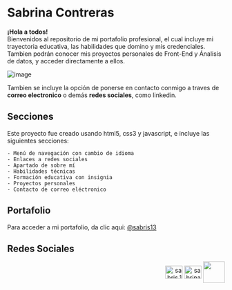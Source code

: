 # Sabrina Contreras
**¡Hola a todos!** <br>
Bienvenidos al repositorio de mi portafolio profesional, el cual incluye mi trayectoria educativa, las habilidades que domino y mis credenciales. Tambien podrán conocer mis proyectos personales de Front-End y Ánalisis de datos, y acceder directamente a ellos. <br>

![image](https://github.com/SABRIS13/Sabrina_Contreras/assets/101822315/e399cba9-649d-48b9-b8ed-d99adc5c7cb8)

Tambien se incluye la opción de ponerse en contacto conmigo a traves de **correo electronico** o demás **redes sociales**, como linkedin.

## Secciones


Este proyecto fue creado usando html5, css3 y javascript, e incluye las siguientes secciones:
```
- Menú de navegación con cambio de idioma 
- Enlaces a redes sociales
- Apartado de sobre mí
- Habilidades técnicas
- Formación educativa con insignia
- Proyectos personales
- Contacto de correo eléctronico
```

## Portafolio
 Para acceder a mi portafolio, da clic aqui: [@sabris13](https://sabris13.github.io/Sabrina_Contreras/)
 
 ## Redes Sociales
<div align="right">
 <a href="https://instagram.com/sabris.13" target="blank"><img align="center" src="https://raw.githubusercontent.com/rahuldkjain/github-profile-readme-generator/master/src/images/icons/Social/instagram.svg" alt="sabris.13" height="30" width="40" /></a>
 <a href="https://linkedin.com/in/sabrina-contreras" target="blank"><img align="center" src="https://raw.githubusercontent.com/rahuldkjain/github-profile-readme-generator/master/src/images/icons/Social/linked-in-alt.svg" alt="sabrina-contreras" height="30" width="40" /></a>
<a href = "mailto:sabriscon1307@gmail.com"target="blank"><img src="https://camo.githubusercontent.com/4a3dd8d10a27c272fd04b2ce8ed1a130606f95ea6a76b5e19ce8b642faa18c27/68747470733a2f2f6564656e742e6769746875622e696f2f537570657254696e7949636f6e732f696d616765732f7376672f676d61696c2e737667"  align="center"  height="50" width="50"></a>
 
</div>
